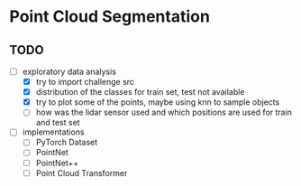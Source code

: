 # Point Cloud Segmentation

## TODO

- [ ] exploratory data analysis
    - [x] try to import challenge src
    - [x] distribution of the classes for train set, test not available
    - [x] try to plot some of the points, maybe using knn to sample objects
    - [ ] how was the lidar sensor used and which positions are used for train and test set

- [ ] implementations
    - [ ] PyTorch Dataset
    - [ ] PointNet
    - [ ] PointNet++
    - [ ] Point Cloud Transformer
